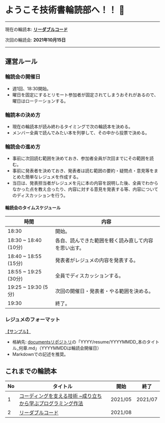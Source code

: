 # ようこそ技術書輪読部へ！！ 👋

---
現在の輪読本: **[リーダブルコード](https://www.oreilly.co.jp/books/9784873115658/)**

次回の輪読会: **2021年10月15日**

---

## 運営ルール

### 輪読会の開催日

- 週1回、18:30開始。
- 曜日を固定にするとリモート参加者が固定されてしまうおそれがあるので、曜日はローテーションする。

### 輪読本の決め方

- 現在の輪読本が読み終わるタイミングで次の輪読本を決める。
- メンバー全員で読んでみたい本を列挙して、その中から投票で決める。

### 輪読会の進め方

- 事前に次回読む範囲を決めておき、参加者全員が次回までにその範囲を読む。
- 事前に発表者を決めておき、発表者は読む範囲の要約・疑問点・意見等をまとめた簡単なレジュメを作成する。
- 当日は、発表担当者がレジュメを元に本の内容を説明した後、全員でわからなかった点を教え合ったり、内容に対する意見を発表する等、内容についてのディスカッションを行う。

#### 輪読会のタイムスケジュール

| 時間 | 内容 |
| --- | --- |
| 18:30 | 開始。|
|18:30 ~ 18:40 (10分) | 各自、読んできた範囲を軽く読み直して内容を思い出す。 |
|18:40 ~ 18:55 (15分) | 発表者がレジュメの内容を発表する。 |
|18:55 ~ 19:25 (30分) | 全員でディスカッションする。 |
|19:25 ~ 19:30 (5分)  | 次回の開催日・発表者・やる範囲を決める。 |
|19:30 | 終了。 |

### レジュメのフォーマット

[【サンプル】](sample/20210302_本のタイトル_何章.md)

- 格納先: [documentsリポジトリ](https://github.com/jns-reading-circle/documents)の「YYYY/resume/YYYYMMDD_本のタイトル_何章.md」（YYYYMMDDは輪読会開催日）
- Markdownでの記述を推奨。

## これまでの輪読本

| No | タイトル | 開始 | 終了 |
| --- | --- | --- | --- |
| 1 | [コーディングを支える技術 ~成り立ちから学ぶプログラミング作法](https://gihyo.jp/dp/ebook/2014/978-4-7741-7029-9) | 2021/05 | 2021/07 |
| 2 | [リーダブルコード](https://www.oreilly.co.jp/books/9784873115658/) | 2021/08 | |
